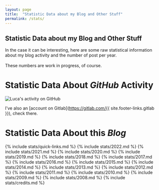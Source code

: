 ```yaml
---
layout: page
title:  "Statistic Data about my Blog and Other Stuff"
permalink: /stats/
---
```


Statistic Data about my Blog and Other Stuff
---

In the case it can be interesting, here are some raw statistical information about my blog activity and the number of post per year.
<br/>
<br/>
These numbers are work in progress, of course.

# Statistic Data About *GitHub* Activity

<img src="http://ghchart.rshah.org/5c55aa/fluca1978" alt="Luca's activity on GitHub" />

I've also an [account on Gitlab](https://gitlab.com/{{ site.footer-links.gitlab }}), check there.

# Statistic Data About this *Blog*
{% include stats/quick-links.md %}
{% include stats/2022.md %}
{% include stats/2021.md %}
{% include stats/2020.md %}
{% include stats/2019.md %}
{% include stats/2018.md %}
{% include stats/2017.md %}
{% include stats/2016.md %}
{% include stats/2015.md %}
{% include stats/2014.md %}
{% include stats/2013.md %}
{% include stats/2012.md %}
{% include stats/2011.md %}
{% include stats/2010.md %}
{% include stats/2009.md %}
{% include stats/2008.md %}
{% include stats/credits.md %}
